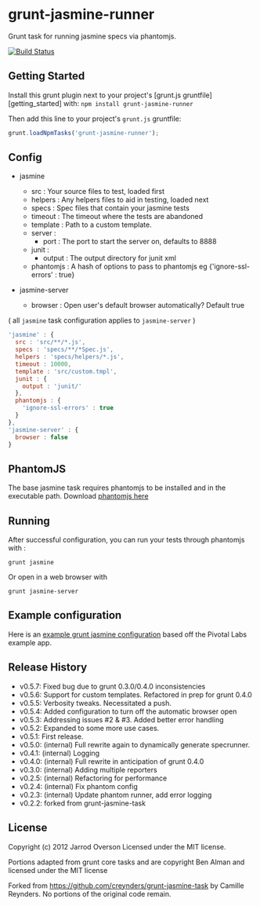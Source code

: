 # grunt-jasmine-runner

Grunt task for running jasmine specs via phantomjs.

[![Build Status](https://secure.travis-ci.org/jsoverson/grunt-jasmine-runner.png)](http://travis-ci.org/jsoverson/grunt-jasmine-runner)

## Getting Started

Install this grunt plugin next to your project's [grunt.js gruntfile][getting_started] with: `npm install grunt-jasmine-runner`

Then add this line to your project's `grunt.js` gruntfile:

```javascript
grunt.loadNpmTasks('grunt-jasmine-runner');
```

## Config
- jasmine
  - src : Your source files to test, loaded first
  - helpers : Any helpers files to aid in testing, loaded next
  - specs : Spec files that contain your jasmine tests
  - timeout : The timeout where the tests are abandoned
  - template : Path to a custom template.
  - server :
    - port : The port to start the server on, defaults to 8888
  - junit :
    - output : The output directory for junit xml
  - phantomjs : A hash of options to pass to phantomjs eg {'ignore-ssl-errors' : true}

- jasmine-server
  - browser : Open user's default browser automatically? Default true

( all `jasmine` task configuration applies to `jasmine-server` )

```javascript
'jasmine' : {
  src : 'src/**/*.js',
  specs : 'specs/**/*Spec.js',
  helpers : 'specs/helpers/*.js',
  timeout : 10000,
  template : 'src/custom.tmpl',
  junit : {
    output : 'junit/'
  },
  phantomjs : {
    'ignore-ssl-errors' : true
  }
},
'jasmine-server' : {
  browser : false
}
```

## PhantomJS

The base jasmine task requires phantomjs to be installed and in the executable path. Download [phantomjs here](http://phantomjs.org/)

## Running

After successful configuration, you can run your tests through phantomjs with :

```grunt jasmine```

Or open in a web browser with

```grunt jasmine-server```

## Example configuration

Here is an [example grunt jasmine configuration](https://github.com/jsoverson/grunt-jasmine-runner-example) based off the
 Pivotal Labs example app.

## Release History

* v0.5.7: Fixed bug due to grunt 0.3.0/0.4.0 inconsistencies
* v0.5.6: Support for custom templates. Refactored in prep for grunt 0.4.0
* v0.5.5: Verbosity tweaks. Necessitated a push.
* v0.5.4: Added configuration to turn off the automatic browser open
* v0.5.3: Addressing issues #2 & #3. Added better error handling
* v0.5.2: Expanded to some more use cases.
* v0.5.1: First release.
* v0.5.0: (internal) Full rewrite again to dynamically generate specrunner.
* v0.4.1: (internal) Logging
* v0.4.0: (internal) Full rewrite in anticipation of grunt 0.4.0
* v0.3.0: (internal) Adding multiple reporters
* v0.2.5: (internal) Refactoring for performance
* v0.2.4: (internal) Fix phantom config
* v0.2.3: (internal) Update phantom runner, add error logging
* v0.2.2: forked from grunt-jasmine-task

## License
Copyright (c) 2012 Jarrod Overson
Licensed under the MIT license.

Portions adapted from grunt core tasks and are copyright Ben Alman and licensed under the MIT license

Forked from https://github.com/creynders/grunt-jasmine-task by Camille Reynders. No portions of the original code remain.
